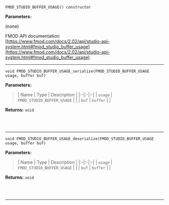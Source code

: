 
`FMOD_STUDIO_BUFFER_USAGE() constructor`

**Parameters:**

(none)

FMOD API documentation:<br/>[https://www.fmod.com/docs/2.02/api/studio-api-system.html#fmod_studio_buffer_usage](https://www.fmod.com/docs/2.02/api/studio-api-system.html#fmod_studio_buffer_usage)

---


`void FMOD_STUDIO_BUFFER_USAGE_serialize(FMOD_STUDIO_BUFFER_USAGE usage, buffer buf)`

**Parameters:**

> | Name | Type | Description |
  |:-|:-|:-|
  | `usage` | `FMOD_STUDIO_BUFFER_USAGE` |  |
  | `buf` | `buffer` |  |

**Returns:** `void`



<br/><br/>

---

`void FMOD_STUDIO_BUFFER_USAGE_deserialize(FMOD_STUDIO_BUFFER_USAGE usage, buffer buf)`

**Parameters:**

> | Name | Type | Description |
  |:-|:-|:-|
  | `usage` | `FMOD_STUDIO_BUFFER_USAGE` |  |
  | `buf` | `buffer` |  |

**Returns:** `void`



<br/><br/>

---
